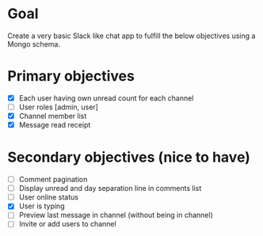 # Goal
Create a very basic Slack like chat app to fulfill the below objectives using a Mongo schema.

# Primary objectives
- [x] Each user having own unread count for each channel
- [ ] User roles [admin, user]
- [x] Channel member list
- [x] Message read receipt

# Secondary objectives (nice to have)
- [ ] Comment pagination
- [ ] Display unread and day separation line in comments list
- [ ] User online status
- [x] User is typing
- [ ] Preview last message in channel (without being in channel)
- [ ] Invite or add users to channel
